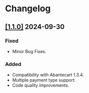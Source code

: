 # Changelog

## [[1.1.0]]() 2024-09-30

### Fixed
- Minor Bug Fixes.

### Added
- Compatibility with Abantecart 1.3.4.
- Multiple payment type support.
- Code quality improvements.
